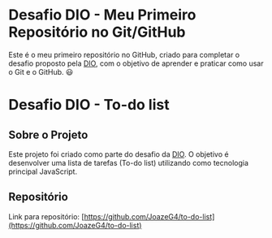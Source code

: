 # Desafio DIO - Meu Primeiro Repositório no Git/GitHub
Este é o meu primeiro repositório no GitHub, criado para completar o desafio proposto pela [DIO](https://web.dio.me/home), com o objetivo de aprender e praticar como usar o Git e o GitHub. :smiley:

# Desafio DIO - To-do list
## Sobre o Projeto
Este projeto foi criado como parte do desafio da [DIO](https://web.dio.me/home). O objetivo é desenvolver uma lista de tarefas (To-do list) utilizando como tecnologia principal JavaScript.

## Repositório 
Link para repositório: [https://github.com/JoazeG4/to-do-list](https://github.com/JoazeG4/to-do-list)